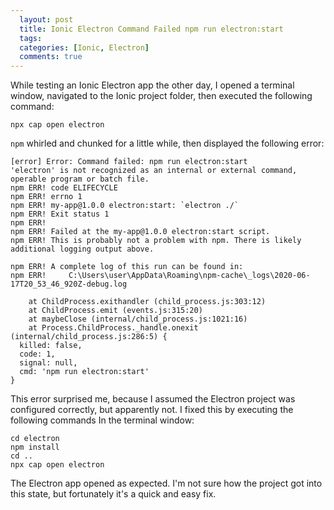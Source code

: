 ```yaml
---
  layout: post
  title: Ionic Electron Command Failed npm run electron:start 
  tags: 
  categories: [Ionic, Electron]
  comments: true
---
```


While testing an Ionic Electron app the other day, I opened a terminal window, navigated to the Ionic project folder, then executed the following command:

```shell
npx cap open electron
```

`npm` whirled and chunked for a little while, then displayed the following error:

```text
[error] Error: Command failed: npm run electron:start
'electron' is not recognized as an internal or external command,
operable program or batch file.
npm ERR! code ELIFECYCLE
npm ERR! errno 1
npm ERR! my-app@1.0.0 electron:start: `electron ./`
npm ERR! Exit status 1
npm ERR!
npm ERR! Failed at the my-app@1.0.0 electron:start script.
npm ERR! This is probably not a problem with npm. There is likely additional logging output above.

npm ERR! A complete log of this run can be found in:
npm ERR!     C:\Users\user\AppData\Roaming\npm-cache\_logs\2020-06-17T20_53_46_920Z-debug.log

    at ChildProcess.exithandler (child_process.js:303:12)
    at ChildProcess.emit (events.js:315:20)
    at maybeClose (internal/child_process.js:1021:16)
    at Process.ChildProcess._handle.onexit (internal/child_process.js:286:5) {
  killed: false,
  code: 1,
  signal: null,
  cmd: 'npm run electron:start'
}
```

This error surprised me, because I assumed the Electron project was configured correctly, but apparently not. I fixed this by executing the following commands In the terminal window:

```shell
cd electron
npm install
cd ..
npx cap open electron
```

The Electron app opened as expected. I'm not sure how the project got into this state, but fortunately it's a quick and easy fix.
